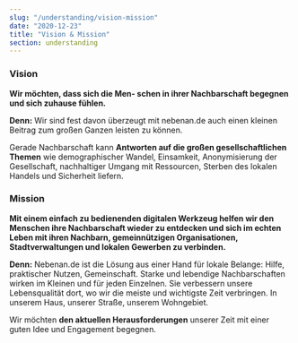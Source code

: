 ```yaml
---
slug: "/understanding/vision-mission"
date: "2020-12-23"
title: "Vision & Mission"
section: understanding
---
```


<h3 class="heading4">Vision</h3>

<p><strong>Wir möchten, dass sich die Men- schen in ihrer Nachbarschaft begegnen und sich zuhause fühlen.</strong></p>

<p><strong>Denn:</strong> Wir sind fest davon überzeugt mit nebenan.de auch einen kleinen Beitrag zum großen Ganzen leisten zu können.</p>

<p>Gerade Nachbarschaft kann <strong>Antworten auf die großen gesellschaftlichen Themen</strong> wie demographischer Wandel, Einsamkeit, Anonymisierung der Gesellschaft, nachhaltiger Umgang mit Ressourcen, Sterben des lokalen Handels und Sicherheit liefern.</p>

<h3 class="heading4">Mission</h3>

<p><strong>Mit einem einfach zu bedienenden digitalen Werkzeug helfen wir den Menschen ihre Nachbarschaft wieder zu entdecken und sich im echten Leben mit ihren Nachbarn, gemeinnützigen Organisationen, Stadtverwaltungen und lokalen Gewerben zu verbinden.</strong></p>

<p><strong>Denn:</strong> Nebenan.de ist die Lösung aus einer Hand für lokale Belange: Hilfe, praktischer Nutzen, Gemeinschaft. Starke und lebendige Nachbarschaften wirken im Kleinen und für jeden Einzelnen. Sie verbessern unsere Lebensqualität dort, wo wir die meiste und wichtigste Zeit verbringen. In unserem Haus, unserer Straße, unserem Wohngebiet.</p>

<p>Wir möchten <strong>den aktuellen Herausforderungen</strong> unserer Zeit mit einer guten Idee und Engagement begegnen.</p>